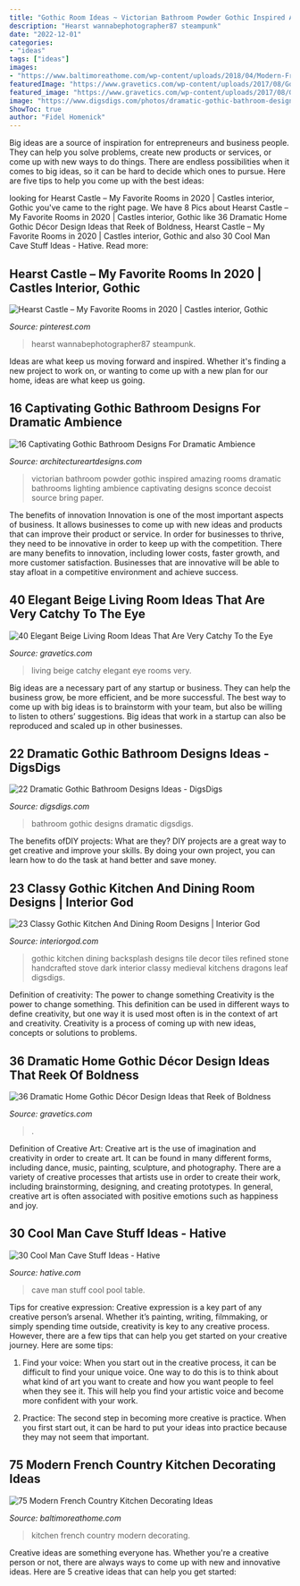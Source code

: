 ```yaml
---
title: "Gothic Room Ideas ~ Victorian Bathroom Powder Gothic Inspired Amazing Rooms Dramatic Bathrooms Lighting Ambience Captivating Designs Sconce Decoist Source Bring Paper"
description: "Hearst wannabephotographer87 steampunk"
date: "2022-12-01"
categories:
- "ideas"
tags: ["ideas"]
images:
- "https://www.baltimoreathome.com/wp-content/uploads/2018/04/Modern-French-Country-Kitchen-Decorating-Ideas-67.jpg"
featuredImage: "https://www.gravetics.com/wp-content/uploads/2017/08/Gothic-Bathrooms-and-Design-Ideas.jpg"
featured_image: "https://www.gravetics.com/wp-content/uploads/2017/08/Gothic-Bathrooms-and-Design-Ideas.jpg"
image: "https://www.digsdigs.com/photos/dramatic-gothic-bathroom-design-ideas-6.jpg"
ShowToc: true
author: "Fidel Homenick"
---
```



Big ideas are a source of inspiration for entrepreneurs and business people. They can help you solve problems, create new products or services, or come up with new ways to do things. There are endless possibilities when it comes to big ideas, so it can be hard to decide which ones to pursue. Here are five tips to help you come up with the best ideas: 

	

		
looking for Hearst Castle – My Favorite Rooms in 2020 | Castles interior, Gothic you've came to the right page. We have 8 Pics about Hearst Castle – My Favorite Rooms in 2020 | Castles interior, Gothic like 36 Dramatic Home Gothic Décor Design Ideas that Reek of Boldness, Hearst Castle – My Favorite Rooms in 2020 | Castles interior, Gothic and also 30 Cool Man Cave Stuff Ideas - Hative. Read more:
		
    
## Hearst Castle – My Favorite Rooms In 2020 | Castles Interior, Gothic

<img loading=lazy src="https://i.pinimg.com/736x/f8/00/88/f80088d98c9fbeb36273e242632d75b4.jpg" onerror="this.onerror=null;this.src='https://tse4.mm.bing.net/th?id=OIP.6yLchR-l6OaxyqiTy4M07gHaLH&amp;pid=15.1';" alt="Hearst Castle – My Favorite Rooms in 2020 | Castles interior, Gothic">

_Source: pinterest.com_

>hearst wannabephotographer87 steampunk. 

	

Ideas are what keep us moving forward and inspired. Whether it's finding a new project to work on, or wanting to come up with a new plan for our home, ideas are what keep us going.

    
## 16 Captivating Gothic Bathroom Designs For Dramatic Ambience

<img loading=lazy src="https://www.architectureartdesigns.com/wp-content/uploads/2016/07/2-17.jpg" onerror="this.onerror=null;this.src='https://tse2.mm.bing.net/th?id=OIP.6xH244YMHId2WwdUugyl-gHaJy&amp;pid=15.1';" alt="16 Captivating Gothic Bathroom Designs For Dramatic Ambience">

_Source: architectureartdesigns.com_

>victorian bathroom powder gothic inspired amazing rooms dramatic bathrooms lighting ambience captivating designs sconce decoist source bring paper. 

	

The benefits of innovation
Innovation is one of the most important aspects of business. It allows businesses to come up with new ideas and products that can improve their product or service. In order for businesses to thrive, they need to be innovative in order to keep up with the competition. There are many benefits to innovation, including lower costs, faster growth, and more customer satisfaction. Businesses that are innovative will be able to stay afloat in a competitive environment and achieve success.

    
## 40 Elegant Beige Living Room Ideas That Are Very Catchy To The Eye

<img loading=lazy src="http://www.gravetics.com/wp-content/uploads/2017/09/Beige-Living-Room-Ideas.jpg" onerror="this.onerror=null;this.src='https://tse2.mm.bing.net/th?id=OIP.RBkyM1CanG7HszUvOHSfiAHaJq&amp;pid=15.1';" alt="40 Elegant Beige Living Room Ideas That Are Very Catchy To the Eye">

_Source: gravetics.com_

>living beige catchy elegant eye rooms very. 

	

Big ideas are a necessary part of any startup or business. They can help the business grow, be more efficient, and be more successful. The best way to come up with big ideas is to brainstorm with your team, but also be willing to listen to others’ suggestions. Big ideas that work in a startup can also be reproduced and scaled up in other businesses.

    
## 22 Dramatic Gothic Bathroom Designs Ideas - DigsDigs

<img loading=lazy src="https://www.digsdigs.com/photos/dramatic-gothic-bathroom-design-ideas-6.jpg" onerror="this.onerror=null;this.src='https://tse1.mm.bing.net/th?id=OIP.MVnLTeMi0SdQL4wue8moUQHaKo&amp;pid=15.1';" alt="22 Dramatic Gothic Bathroom Designs Ideas - DigsDigs">

_Source: digsdigs.com_

>bathroom gothic designs dramatic digsdigs. 

	

The benefits ofDIY projects: What are they?
DIY projects are a great way to get creative and improve your skills. By doing your own project, you can learn how to do the task at hand better and save money.

    
## 23 Classy Gothic Kitchen And Dining Room Designs | Interior God

<img loading=lazy src="http://interiorgod.com/wp-content/uploads/2016/05/Dark-and-Gothic-Kitchen-Designs.jpg" onerror="this.onerror=null;this.src='https://tse3.mm.bing.net/th?id=OIP.wuObvtqaNOkGs4Gt04_nJQHaKL&amp;pid=15.1';" alt="23 Classy Gothic Kitchen And Dining Room Designs | Interior God">

_Source: interiorgod.com_

>gothic kitchen dining backsplash designs tile decor tiles refined stone handcrafted stove dark interior classy medieval kitchens dragons leaf digsdigs. 

	

Definition of creativity: The power to change something
Creativity is the power to change something. This definition can be used in different ways to define creativity, but one way it is used most often is in the context of art and creativity. Creativity is a process of coming up with new ideas, concepts or solutions to problems.

    
## 36 Dramatic Home Gothic Décor Design Ideas That Reek Of Boldness

<img loading=lazy src="https://www.gravetics.com/wp-content/uploads/2017/08/Gothic-Bathrooms-and-Design-Ideas.jpg" onerror="this.onerror=null;this.src='https://tse1.mm.bing.net/th?id=OIP.9RQe37L4CVSvbQXhBju-IgHaLH&amp;pid=15.1';" alt="36 Dramatic Home Gothic Décor Design Ideas that Reek of Boldness">

_Source: gravetics.com_

>. 

	

Definition of Creative Art:
Creative art is the use of imagination and creativity in order to create art. It can be found in many different forms, including dance, music, painting, sculpture, and photography. There are a variety of creative processes that artists use in order to create their work, including brainstorming, designing, and creating prototypes. In general, creative art is often associated with positive emotions such as happiness and joy.

    
## 30 Cool Man Cave Stuff Ideas - Hative

<img loading=lazy src="https://hative.com/wp-content/uploads/2015/06/man-cave-stuff/11-man-cave-stuff-ideas.jpg" onerror="this.onerror=null;this.src='https://tse4.mm.bing.net/th?id=OIP.EVt6knvHSzmNBS0y_ipfMQHaFj&amp;pid=15.1';" alt="30 Cool Man Cave Stuff Ideas - Hative">

_Source: hative.com_

>cave man stuff cool pool table. 

	

Tips for creative expression:
Creative expression is a key part of any creative person’s arsenal. Whether it’s painting, writing, filmmaking, or simply spending time outside, creativity is key to any creative process. However, there are a few tips that can help you get started on your creative journey. Here are some tips:
1. Find your voice: When you start out in the creative process, it can be difficult to find your unique voice. One way to do this is to think about what kind of art you want to create and how you want people to feel when they see it. This will help you find your artistic voice and become more confident with your work.

2. Practice: The second step in becoming more creative is practice. When you first start out, it can be hard to put your ideas into practice because they may not seem that important.

    
## 75 Modern French Country Kitchen Decorating Ideas

<img loading=lazy src="https://www.baltimoreathome.com/wp-content/uploads/2018/04/Modern-French-Country-Kitchen-Decorating-Ideas-67.jpg" onerror="this.onerror=null;this.src='https://tse4.mm.bing.net/th?id=OIP.2tZpT3e5vXNqmkkRvB8howHaLH&amp;pid=15.1';" alt="75 Modern French Country Kitchen Decorating Ideas">

_Source: baltimoreathome.com_

>kitchen french country modern decorating. 

	

Creative ideas are something everyone has. Whether you're a creative person or not, there are always ways to come up with new and innovative ideas. Here are 5 creative ideas that can help you get started: 

